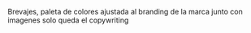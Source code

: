 Brevajes, paleta de colores ajustada al branding de la marca junto con imagenes solo queda el copywriting
